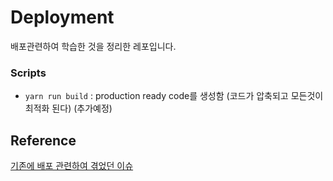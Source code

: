 # Deployment

배포관련하여 학습한 것을 정리한 레포입니다.

### Scripts

- `yarn run build` : production ready code를 생성함 (코드가 압축되고 모든것이 최적화 된다)
  (추가예정)

## Reference

[기존에 배포 관련하여 겪었던 이슈](https://github.com/sukyoungshin/TIL/blob/main/Note/portfolio.md)
